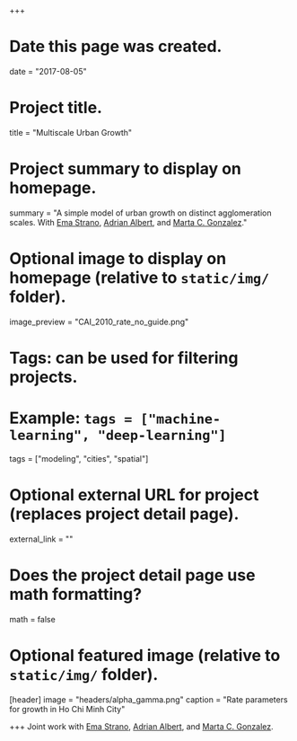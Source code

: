 +++
# Date this page was created.
date = "2017-08-05"

# Project title.
title = "Multiscale Urban Growth"

# Project summary to display on homepage.
summary = "A simple model of urban growth on distinct agglomeration scales. With [Ema Strano](https://scholar.google.com/citations?user=HsubcWgAAAAJ&hl=en), [Adrian Albert](https://web.stanford.edu/~adalbert/), and [Marta C. Gonzalez](https://scholar.google.com/citations?user=YAGjro8AAAAJ&hl=en)."

# Optional image to display on homepage (relative to `static/img/` folder).
image_preview = "CAI_2010_rate_no_guide.png"

# Tags: can be used for filtering projects.
# Example: `tags = ["machine-learning", "deep-learning"]`
tags = ["modeling", "cities", "spatial"]

# Optional external URL for project (replaces project detail page).
external_link = ""

# Does the project detail page use math formatting?
math = false

# Optional featured image (relative to `static/img/` folder).
[header]
image = "headers/alpha_gamma.png"
caption = "Rate parameters for growth in Ho Chi Minh City"

+++
Joint work with [Ema Strano](https://scholar.google.com/citations?user=HsubcWgAAAAJ&hl=en), [Adrian Albert](https://web.stanford.edu/~adalbert/), and [Marta C. Gonzalez](https://scholar.google.com/citations?user=YAGjro8AAAAJ&hl=en).